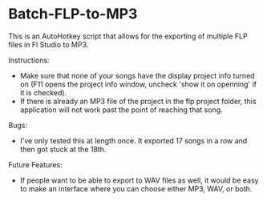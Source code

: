 Batch-FLP-to-MP3
================

This is an AutoHotkey script that allows for the exporting of multiple FLP files in Fl Studio to MP3.

Instructions:

* Make sure that none of your songs have the display project info turned on (F11 opens the project info window, uncheck 'show it on openning' if it is checked).
* If there is already an MP3 file of the project in the flp project folder, this application will not work past the point of reaching that song.

Bugs:

* I've only tested this at length once. It exported 17 songs in a row and then got stuck at the 18th.

Future Features:

* If people want to be able to export to WAV files as well, it would be easy to make an interface where you can choose either MP3, WAV, or both.